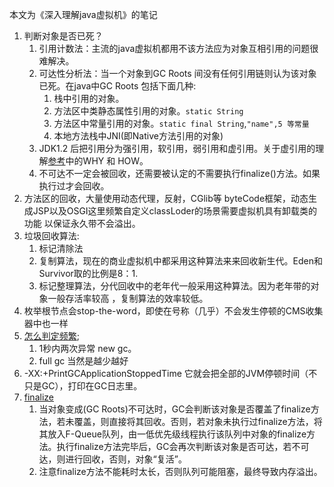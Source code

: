 本文为《深入理解java虚拟机》的笔记    
1. 判断对象是否已死？   
    1. 引用计数法：主流的java虚拟机都用不该方法应为对象互相引用的问题很难解决。  
    1. 可达性分析法：当一个对象到GC Roots 间没有任何引用链则认为该对象已死。在java中GC Roots 包括下面几种:    
        1. 栈中引用的对象。  
        1. 方法区中类静态属性引用的对象。`static String`   
        1. 方法区中常量引用的对象。`static final String`,`"name",5 等常量`   
        1. 本地方法栈中JNI(即Native方法引用的对象)   
    1. JDK1.2 后把引用分为强引用，软引用，弱引用和虚引用。关于虚引用的理解[参考](http://www.importnew.com/21206.html)中的WHY 和 HOW。   
    1. 不可达不一定会被回收，还需要被认定的不需要执行finalize()方法。如果执行过才会回收。   
 1. 方法区的回收，大量使用动态代理，反射，CGlib等 byteCode框架，动态生成JSP以及OSGI这里频繁自定义classLoder的场景需要虚拟机具有卸载类的功能
 以保证永久带不会溢出。  
 1. 垃圾回收算法:
    1. 标记清除法  
    1. 复制算法，现在的商业虚拟机中都采用这种算法来来回收新生代。Eden和Survivor取的比例是8：1.  
    1. 标记整理算法，分代回收中的老年代一般采用这种算法。因为老年带的对象一般存活率较高 ，复制算法的效率较低。   
 1. 枚举根节点会stop-the-word，即使在号称（几乎）不会发生停顿的CMS收集器中也一样
 1. [怎么判定频繁](https://stackoverflow.com/questions/12599044/what-the-frequency-of-the-garbage-collection-in-java);
    1. 1秒内两次异常 new gc。
    1. full gc 当然是越少越好
1. -XX:+PrintGCApplicationStoppedTime  它就会把全部的JVM停顿时间（不只是GC），打印在GC日志里。
1. [finalize](https://bijian1013.iteye.com/blog/2288223)    
    1.  当对象变成(GC Roots)不可达时，GC会判断该对象是否覆盖了finalize方法，若未覆盖，则直接将其回收。否则，若对象未执行过finalize方法，将其放入F-Queue队列，由一低优先级线程执行该队列中对象的finalize方法。执行finalize方法完毕后，GC会再次判断该对象是否可达，若不可达，则进行回收，否则，对象“复活”。    
    1. 注意finalize方法不能耗时太长，否则队列可能阻塞，最终导致内存溢出。


        
        
